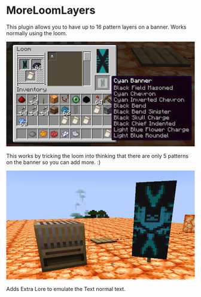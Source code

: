 # MoreLoomLayers  

This plugin allows you to have up to 16 pattern layers on a banner. Works normally using the loom.

![](/images/loom.png)
 
This works by tricking the loom into thinking that there are only 5 patterns on the banner so you can add more. :)
 
![](/images/banner.png)
 
Adds Extra Lore to emulate the Text normal text.

